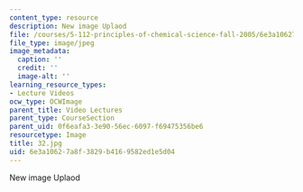 ```yaml
---
content_type: resource
description: New image Uplaod
file: /courses/5-112-principles-of-chemical-science-fall-2005/6e3a10627a8f3829b4169582ed1e5d04_32.jpg
file_type: image/jpeg
image_metadata:
  caption: ''
  credit: ''
  image-alt: ''
learning_resource_types:
- Lecture Videos
ocw_type: OCWImage
parent_title: Video Lectures
parent_type: CourseSection
parent_uid: 0f6eafa3-3e90-56ec-6097-f69475356be6
resourcetype: Image
title: 32.jpg
uid: 6e3a1062-7a8f-3829-b416-9582ed1e5d04
---
```

New image Uplaod

